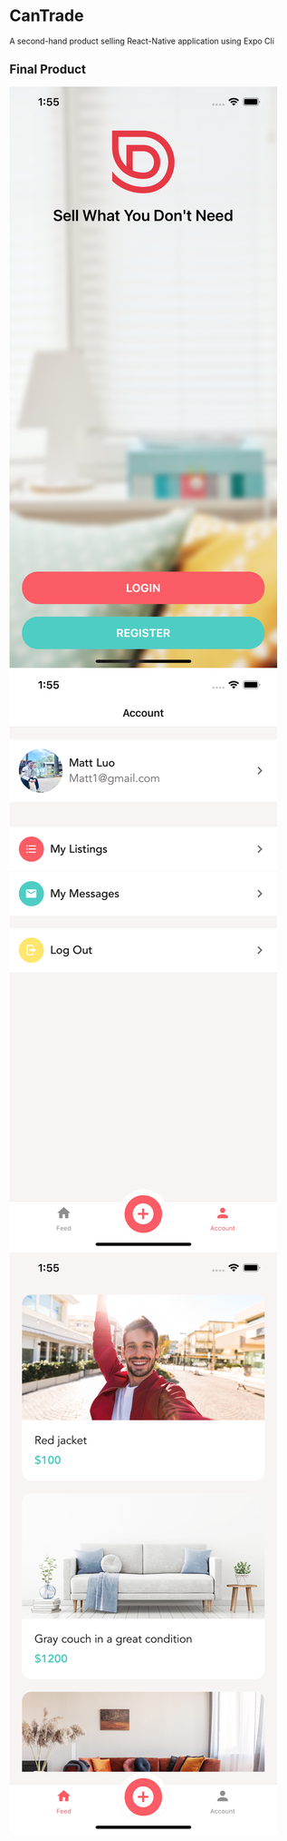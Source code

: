 # CanTrade

A second-hand product selling React-Native application using Expo Cli

## Final Product

!["Login Screen"](https://github.com/MattLuo90/CanTrade/blob/main/React-Native-Front-End/app/assets/Login%20screen.png?raw=true)
!["Account Screen"](https://github.com/MattLuo90/CanTrade/blob/main/React-Native-Front-End/app/assets/Acount%20screen.png?raw=true)
!["Listing Screen"](https://github.com/MattLuo90/CanTrade/blob/main/React-Native-Front-End/app/assets/Listing%20screen.png?raw=true)
